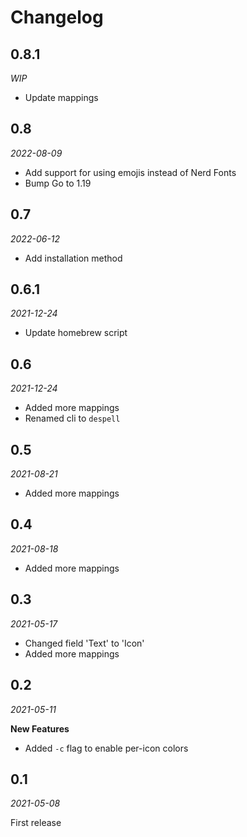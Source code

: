 # Changelog

## 0.8.1
_WIP_

- Update mappings


## 0.8
_2022-08-09_

- Add support for using emojis instead of Nerd Fonts
- Bump Go to 1.19

## 0.7
_2022-06-12_

- Add installation method

## 0.6.1
_2021-12-24_

- Update homebrew script

## 0.6
_2021-12-24_

- Added more mappings
- Renamed cli to `despell`
 
## 0.5
_2021-08-21_

- Added more mappings

## 0.4
_2021-08-18_

- Added more mappings

## 0.3
_2021-05-17_

- Changed field 'Text' to 'Icon'
- Added more mappings

## 0.2
_2021-05-11_

**New Features**
- Added `-c` flag to enable per-icon colors 

## 0.1
_2021-05-08_

First release
